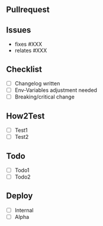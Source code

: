 ## Pullrequest
<!-- Describe the Pullrequest. -->

## Issues
<!-- Which Issues does this fix, which are related? -->
- fixes #XXX
- relates #XXX

## Checklist

- [ ] Changelog written
- [ ] Env-Variables adjustment needed
- [ ] Breaking/critical change

## How2Test
<!-- Give a detailed description how to test your PR and confirm it is working as expected. -->
<!-- Maintainers will check the Tests -->
- [ ] Test1
- [ ] Test2

## Todo
<!-- In case some parts are still missing, list them here. -->
- [ ] Todo1
- [ ] Todo2

## Deploy
<!-- Maintainers will check on Deploy -->
- [ ] Internal
- [ ] Alpha